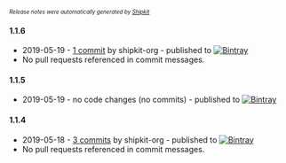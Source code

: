 <sup><sup>*Release notes were automatically generated by [Shipkit](http://shipkit.org/)*</sup></sup>

#### 1.1.6
 - 2019-05-19 - [1 commit](https://github.com/DroidsOnRoids/chuck/compare/v1.1.5...v1.1.6) by shipkit-org - published to [![Bintray](https://img.shields.io/badge/Bintray-1.1.6-green.svg)](https://bintray.com/koral/maven/chuck1.1.6)
 - No pull requests referenced in commit messages.

#### 1.1.5
 - 2019-05-19 - no code changes (no commits) - published to [![Bintray](https://img.shields.io/badge/Bintray-1.1.5-green.svg)](https://github.com/DroidsOnRoids/chuck1.1.5)

#### 1.1.4
 - 2019-05-18 - [3 commits](https://github.com/DroidsOnRoids/chuck/compare/v1.1.3...v1.1.4) by shipkit-org - published to [![Bintray](https://img.shields.io/badge/Bintray-1.1.4-green.svg)](https://github.com/DroidsOnRoids/chuck1.1.4)
 - No pull requests referenced in commit messages.

